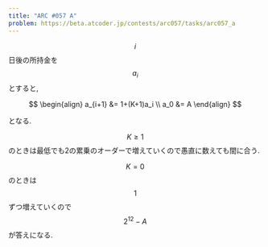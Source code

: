 ```yaml
---
title: "ARC #057 A"
problem: https://beta.atcoder.jp/contests/arc057/tasks/arc057_a
---
```

$$ i $$ 日後の所持金を $$ a_i $$ とすると,

$$
\begin{align}
a_{i+1} &= 1+(K+1)a_i \\
a_0 &= A
\end{align}
$$

となる.

$$ K \geq 1 $$ のときは最低でも2の累乗のオーダーで増えていくので愚直に数えても間に合う.

$$ K = 0 $$ のときは $$ 1 $$ ずつ増えていくので $$ 2^{12}-A $$ が答えになる.
